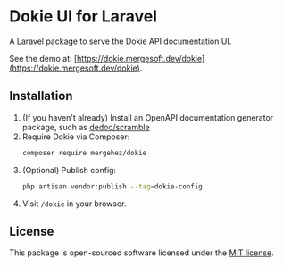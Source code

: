 # Dokie UI for Laravel

A Laravel package to serve the Dokie API documentation UI.

See the demo at: [https://dokie.mergesoft.dev/dokie](https://dokie.mergesoft.dev/dokie).

## Installation

1. (If you haven't already) Install an OpenAPI documentation generator package, such as [dedoc/scramble](https://github.com/dedoc/scramble)
2. Require Dokie via Composer:
   ```bash
   composer require mergehez/dokie
   ```
3. (Optional) Publish config:
   ```bash
   php artisan vendor:publish --tag=dokie-config
   ```
4. Visit `/dokie` in your browser.

## License

This package is open-sourced software licensed under the [MIT license](./LICENSE).

